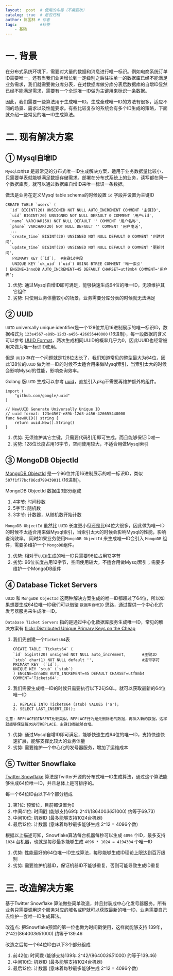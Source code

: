 ```yaml
---
layout:  post  # 使用的布局（不需要改）
catalog: true  # 是否归档
author: 陈国林 # 作者
tags:          #标签
    - 基础
---
```


# 一. 背景
在分布式系统环境下，需要对大量的数据和消息进行唯一标识。例如电商系统订单ID需要唯一，还有当我们业务增长到一定级别之后往往单一的数据库已经不能满足业务需求，我们就需要做分库分表，在对数据库做分库分表后数据库的自增ID显然已经不能满足需求，需要有一个全球唯一ID做为主键用来标识一条数据。

因此，我们需要一些算法用于生成唯一ID。生成全球唯一ID的方法有很多，适应不同的场景、需求以及性能要求。有些比较复杂的系统会有多个ID生成的策略，下面就介绍一些常见的唯一ID生成算法。

# 二. 现有解决方案
## ① Mysql自增ID
`Mysql自增ID` 是最常见的分布式唯一ID生成解决方案，适用于业务数据量比较小，只需要单表就能够满足数据存储需求。部署在分布式系统上的业务，读写都在同一个数据库表，就可以通过数据库自增ID来唯一标识一条数据。

做法是业务在定义Mysql table schema的时候设置 `id` 字段并设置为主键ID

```
CREATE TABLE `users` (
  `id` BIGINT(20) UNSIGNED NOT NULL AUTO_INCREMENT COMMENT '主键ID',
  `uid` BIGINT(20) UNSIGNED NOT NULL DEFAULT 0 COMMENT '用户uid',
  `name` VARCHAR(50) NOT NULL DEFAULT '' COMMENT '用户名称',
  `phone` VARCHAR(20) NOT NULL DEFAULT '' COMMENT '用户电话',
  ...
  `create_time` BIGINT(20) UNSIGNED NOT NULL DEFAULT 0 COMMENT '创建时间',
  `update_time` BIGINT(20) UNSIGNED NOT NULL DEFAULT 0 COMMENT '更新时间',
   PRIMARY KEY (`id`),  #主键id字段
   UNIQUE KEY `uk_uid` (`uid`) USING BTREE COMMENT '唯一索引'
) ENGINE=InnoDB AUTO_INCREMENT=45 DEFAULT CHARSET=utf8mb4 COMMENT='用户表';
```

1. 优势: 通过Mysql自增ID即可满足，能够快速生成64位的唯一ID，无须维护其它组件
2. 劣势: 只使用业务体量较小的场景，业务需要分库分表的时候就无法满足

## ② UUID
`UUID` universally unique identifier是一个128位并用16进制展示的唯一标识ID，数据格式为 `123e4567-e89b-12d3-a456-426655440000` (16进制)，每一段数据的含义可以参考 [UUID Format](https://en.wikipedia.org/wiki/Universally_unique_identifier)，两次生成相同UUID的概率几乎为0，因此UUID也经常被用来做为唯一标识ID使用。

但是 `UUID` 存在一个问题就是128位太长了，我们知道常见的整型最大为64位，因此128位的`UUID` 做为唯一ID的时候不太适合用来做Mysql索引，当索引太大的时候会影响Mysql的性能，影响查询效率。

Golang 版`UUID` 生成可以参考 [uuid](https://github.com/google/uuid)，直接引入pkg不需要再维护额外的组件。

```
import (
	"github.com/google/uuid"
)

// NewUUID Generate Universally Unique ID
// uuid format: 123e4567-e89b-12d3-a456-426655440000
func NewUUID() string {
	return uuid.New().String()
}
```

1. 优势: 无须维护其它主键，只需要代码引用即可生成，而且能够保证ID唯一
2. 劣势: 128位长度占用16字节，空间使用较大，不适合用做Mysql索引

## ③ MongoDB ObjectId
[MongoDB ObjectId](https://docs.mongodb.com/manual/reference/method/ObjectId/) 是一个96位并用16进制展示的唯一标识ID，类似`507f1f77bcf86cd799439011` (16进制)。

MongoDB ObjectId 数据由3部分组成

1. 4字节: 时间秒数
2. 5字节: 随机数
3. 3字节: 计数器，从随机数开始计数
 
`MongoDB ObjectId` 虽然比 `UUID` 长度更小但还是比64位大很多，因此做为唯一ID的时候不太适合用来做Mysql索引，当索引太大的时候会影响Mysql的性能，影响查询效率。
同时如果业务使用`MongoDB ObjectId` 来生成唯一ID会引入 `MongoDB` 组件，需要多维护一个 `MongoDB`组件。

1. 优势: 相对于`UUID`生成的唯一ID只需要96位占用12字节
2. 劣势: 96位长度占用12字节，空间使用较大，不适合用做Mysql索引；需要多维护一个MongoDB组件

## ④ Database Ticket Servers
`UUID` 和 `MongoDB ObjectId` 这两种解决方案生成的唯一ID都超过了64位，所以如果想要生成64位唯一ID我们可以借鉴 `数据库自增ID` 思路，通过提供一个中心化的发号器服务来生成唯一ID。

`Database Ticket Servers` 指的是通过中心化数据库服务生成唯一ID，常见的解决方案有 [flickr Distributed Unique Primary Keys on the Cheap](https://code.flickr.net/2010/02/08/ticket-servers-distributed-unique-primary-keys-on-the-cheap/)

1. 我们先创建一个`Tickets64`表
   ```
   CREATE TABLE `Tickets64` (
   `id` bigint(20) unsigned NOT NULL auto_increment,       #主键ID
   `stub` char(1) NOT NULL default '',                     #连带字符
   PRIMARY KEY  (`id`),
   UNIQUE KEY `stub` (`stub`)
   ) ENGINE=InnoDB AUTO_INCREMENT=45 DEFAULT CHARSET=utf8mb4 COMMENT='Tickets64';
   ```
2. 我们需要生成唯一ID的时候只需要执行以下2句SQL，就可以获取最新的64位唯一ID
   ```
   1. REPLACE INTO Tickets64 (stub) VALUES ('a');
   2. SELECT LAST_INSERT_ID();
   ```
  
`注意: REPLACE和INSERT比较类似，REPLACE行为是先删除老的数据，再插入新的数据，这样就能够保证每次执行REPLACE，主键ID都能够自增。`

1. 优势: 通过Mysql自增ID即可满足，能够快速生成64位的唯一ID，支持快速快速扩展，能够支撑比较大的业务体量
2. 劣势: 需要维护一个中心化的发号器服务，增加了运维成本

## ⑤ Twitter Snowflake
[Twitter Snowflake](https://github.com/twitter-archive/snowflake/tree/snowflake-2010) 算法是Twitter开源的分布式唯一ID生成算法，通过这个算法能够生成64位唯一ID，并且总体上是可排序的。

每一个64位ID由以下4个部分组成

1. 第1位: 预留位，目前都设置为0
2. 中间41位: 时间戳 (能够支持69年 2^41/(86400*365*1000) 约等于69.73)
3. 中间10位: 机器ID (最多能够支持1024台机器)
4. 最后12位: 计数器 (意味着每秒最多能够生成 2^12 = 4096个数)

根据以上描述可知，Snowflake算法每台机器每秒可以生成 `4096` 个ID，最多支持 `1024` 台机器，也就是每秒最多能够生成 `4096 * 1024 = 4194304` 个唯一ID

1. 优势: 性能最好的64位唯一ID生成算法，每秒能够生成ID理论上限达到百万级别
2. 劣势: 需要维护机器ID，保证机器ID不能够重复，否则可能导致生成ID重复

# 三. 改造解决方案
基于Twitter Snowflake 算法做些简单改造，并且封装成中心化发号器服务。所有业务只需要调用这个服务对应的域名或IP就可以获取最新的唯一ID，业务需要自己去维护一套唯一ID生成算法。

改造点: 把Snowflake预留的第一位也做为时间戳使用，这样就能够支持 139年，2^42/(86400*365*1000) 约等于139.46

改造之后每一个64位ID由以下3个部分组成

1. 前42位: 时间戳 (能够支持139年 2^42/(86400*365*1000) 约等于139.46)
2. 中间10位: 机器ID (最多能够支持1024台机器)
3. 最后12位: 计数器 (意味着每秒最多能够生成 2^12 = 4096个数)



